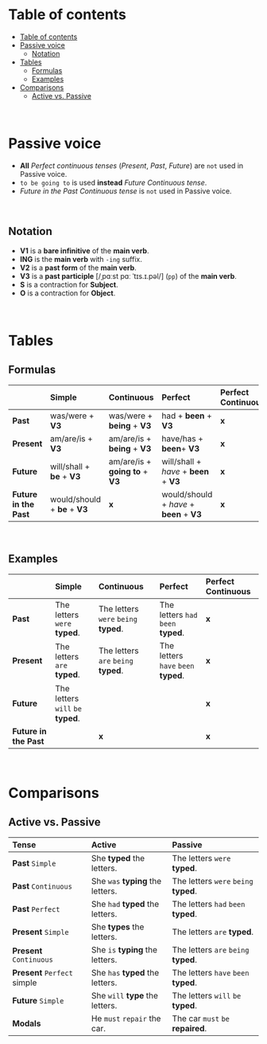 # Table of contents
- [Table of contents](#table-of-contents)
- [Passive voice](#passive-voice)
  - [Notation](#notation)
- [Tables](#tables)
  - [Formulas](#formulas)
  - [Examples](#examples)
- [Comparisons](#comparisons)
  - [Active vs. Passive](#active-vs-passive)

<br>

# Passive voice
- **All** *Perfect continuous tenses* (*Present*, *Past*, *Future*) are `not` used in Passive voice.
- `to be going to` is used **instead** *Future Continuous tense*.
- *Future in the Past Continuous tense* is `not` used in Passive voice.

<br>

## Notation
- **V1** is a **bare infinitive** of the **main verb**.
- **ING** is the **main verb** with `-ing` suffix.
- **V2** is a **past form** of the **main verb**.
- **V3** is a **past participle** [/ˌpɑːst pɑː ˈtɪs.ɪ.pəl/] (`pp`) of the **main verb**.
- **S** is a contraction for **Subject**.
- **O** is a contraction for **Object**.

<br>

# Tables
## Formulas
||Simple|Continuous|Perfect|Perfect Continuous|
|:-|:-----|:---------|:------|:-----------------|
|**Past**|was/were + **V3**|was/were + **being** + **V3**|had + **been** + **V3**|**x**|
|**Present**|am/are/is + **V3**|am/are/is + **being** + **V3**|have/has + **been**+ **V3**|**x**|
|**Future**|will/shall + **be** + **V3**|am/are/is + **going to** + **V3**|will/shall + *have* + **been** + **V3**|**x**|
|**Future in the Past**|would/should + **be** + **V3**|**x**|would/should + *have* + **been** + **V3**|**x**|

<br>

## Examples
||Simple|Continuous|Perfect|Perfect Continuous|
|:-|:-----|:---------|:------|:-----------------|
|**Past**|The letters `were` **typed**.|The letters `were` `being` **typed**.|The letters `had` `been` **typed**.|**x**|
|**Present**|The letters `are` **typed**.|The letters `are` `being` **typed**.|The letters `have` `been` **typed**.|**x**|
|**Future**|The letters `will` `be` **typed**.|||**x**|
|**Future in the Past**||**x**||**x**|

<br>

# Comparisons
## Active vs. Passive
|Tense|Active|Passive|
|:----|:-----|:------|
|**Past** `Simple`|She **typed** the letters.|The letters `were` **typed**.|
|**Past** `Continuous`|She `was` **typing** the letters.|The letters `were` `being` **typed**.|
|**Past** `Perfect`|She `had` **typed** the letters.|The letters `had` `been` **typed**.|
|**Present** `Simple`|She **types** the letters.|The letters `are` **typed**.|
|**Present** `Continuous`|She `is` **typing** the letters.|The letters `are` `being` **typed**.|
|**Present** `Perfect` simple|She `has` **typed** the letters.|The letters `have` `been` **typed**.|
|**Future** `Simple`|She `will` **type** the letters.|The letters `will` `be` **typed**.|
|**Modals**|He `must` `repair` the car.|The car `must` `be` **repaired**.|
